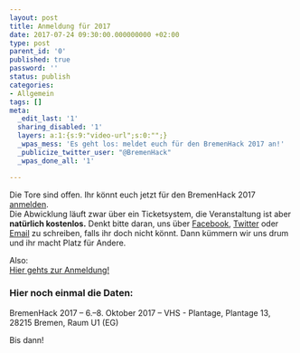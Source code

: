 ```yaml
---
layout: post
title: Anmeldung für 2017
date: 2017-07-24 09:30:00.000000000 +02:00
type: post
parent_id: '0'
published: true
password: ''
status: publish
categories:
- Allgemein
tags: []
meta:
  _edit_last: '1'
  sharing_disabled: '1'
  layers: a:1:{s:9:"video-url";s:0:"";}
  _wpas_mess: 'Es geht los: meldet euch für den BremenHack 2017 an!'
  _publicize_twitter_user: "@BremenHack"
  _wpas_done_all: '1'

---
```

<p>
				Die Tore sind offen. Ihr könnt euch jetzt für den BremenHack 2017 <a href="https://pretix.eu/bremenhack/2017/">anmelden</a>.<br />
Die Abwicklung läuft zwar über ein Ticketsystem, die Veranstaltung ist aber <strong>natürlich kostenlos.</strong> Denkt bitte daran, uns über <a href="https://www.facebook.com/bremenhack">Facebook</a>, <a href="https://twitter.com/bremenhack">Twitter</a> oder <a href="mailto:info@bremenhack.de">Email</a> zu schreiben, falls ihr doch nicht könnt. Dann kümmern wir uns drum und ihr macht Platz für Andere.</p>
<p>Also:<br />
<a href="https://pretix.eu/bremenhack/2017/">Hier gehts zur Anmeldung!</a></p>
<h3>Hier noch einmal die Daten:</h3>
<p>BremenHack 2017 – 6.–8. Oktober 2017 – VHS - Plantage, Plantage 13, 28215 Bremen, Raum U1 (EG)</p>
<p>Bis dann!		</p>
